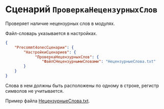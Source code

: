# Сценарий `ПроверкаНецензурныхСлов`

Проверяет наличие нецензурных слов в модулях.

Файл-словарь указывается в настройках.

```JSON
{
    "Precommt4onecСценарии": {
        "НастройкиСценариев": {
             "ПроверкаНецензурныхСлов": {
                "ФайлСНецензурнымиСловами": "НецензурныеСлова.txt"
        }
    }
}
```

Слова в нем должны быть расположены по одному в строке, регистр символов не учитывается. 

Пример файла [НецензурныеСлова.txt](/НецензурныеСлова.txt).
